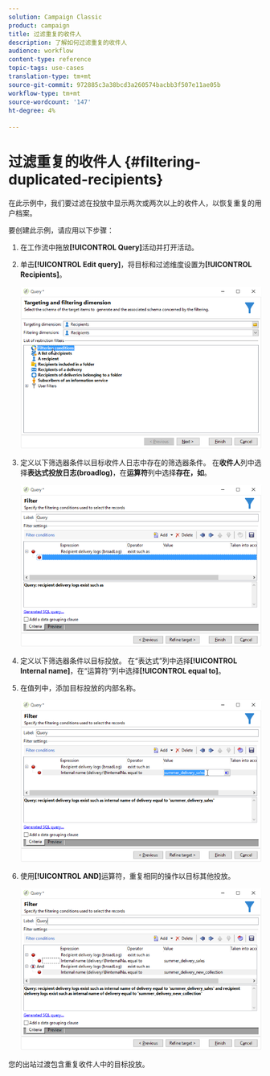 ```yaml
---
solution: Campaign Classic
product: campaign
title: 过滤重复的收件人
description: 了解如何过滤重复的收件人
audience: workflow
content-type: reference
topic-tags: use-cases
translation-type: tm+mt
source-git-commit: 972885c3a38bcd3a260574bacbb3f507e11ae05b
workflow-type: tm+mt
source-wordcount: '147'
ht-degree: 4%

---
```



# 过滤重复的收件人 {#filtering-duplicated-recipients}

在此示例中，我们要过滤在投放中显示两次或两次以上的收件人，以恢复重复的用户档案。

要创建此示例，请应用以下步骤：

1. 在工作流中拖放&#x200B;**[!UICONTROL Query]**&#x200B;活动并打开活动。
1. 单击&#x200B;**[!UICONTROL Edit query]**，将目标和过滤维度设置为&#x200B;**[!UICONTROL Recipients]**。

   ![](assets/query_recipients_1.png)

1. 定义以下筛选器条件以目标收件人日志中存在的筛选器条件。 在&#x200B;**收件人**&#x200B;列中选择&#x200B;**表达式投放日志(broadlog)**，在&#x200B;**运算符**&#x200B;列中选择&#x200B;**存在，如**。

   ![](assets/query_recipients_2.png)

1. 定义以下筛选器条件以目标投放。 在“表达式”列中选择&#x200B;**[!UICONTROL Internal name]**，在“运算符”列中选择&#x200B;**[!UICONTROL equal to]**。
1. 在值列中，添加目标投放的内部名称。

   ![](assets/query_recipients_3.png)

1. 使用&#x200B;**[!UICONTROL AND]**&#x200B;运算符，重复相同的操作以目标其他投放。

   ![](assets/query_recipients_4.png)

您的出站过渡包含重复收件人中的目标投放。
